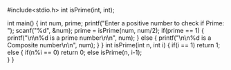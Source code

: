 #include<stdio.h>
int isPrime(int, int);

int main()
{
    int num, prime;
    printf("Enter a positive number to check if Prime: ");
    scanf("%d", &num);
    prime = isPrime(num, num/2);
    if(prime == 1)
    {
        printf("\n\n%d is a prime number\n\n", num);
    }
    else
    {
        printf("\n\n%d is a Composite number\n\n", num);
    }
}
int isPrime(int n, int i)
{
    if(i == 1)
        return 1;  
    else
    {
        if(n%i == 0)
            return 0;
        else
            isPrime(n, i-1);    
    }
}
